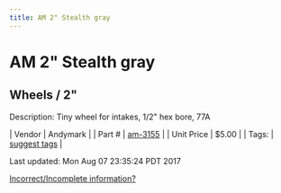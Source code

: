 ```yaml
---
title: AM 2" Stealth gray
---
```


# AM 2" Stealth gray
## Wheels / 2"
Description: 	Tiny wheel for intakes, 1/2" hex bore, 77A 

| Vendor | Andymark | 
| Part # | [am-3155](https://www.andymark.com/product-p/am-3155.htm) | 
| Unit Price | $5.00 | 
| Tags: | [suggest tags](https://docs.google.com/forms/d/e/1FAIpQLSeWyY8v3RgOty-MyWmh9U0iivNYN_molChYyS-0U-o-kOAv_g/viewform) | 

Last updated: Mon Aug 07 23:35:24 PDT 2017

 [Incorrect/Incomplete information?](https://docs.google.com/forms/d/e/1FAIpQLSeWyY8v3RgOty-MyWmh9U0iivNYN_molChYyS-0U-o-kOAv_g/viewform)